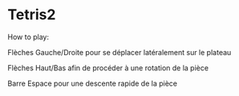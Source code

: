 # Tetris2

How to play:

Flèches Gauche/Droite pour se déplacer latéralement sur le plateau

Flèches Haut/Bas afin de procéder à une rotation de la pièce

Barre Espace pour une descente rapide de la pièce
